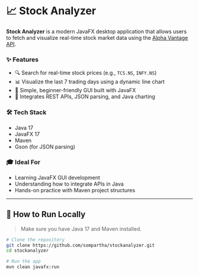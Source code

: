 # 📈 Stock Analyzer 

**Stock Analyzer** is a modern JavaFX desktop application that allows users to fetch and visualize real-time stock market data using the [Alpha Vantage API](https://www.alphavantage.co/).

### ✨ Features

* 🔍 Search for real-time stock prices (e.g., `TCS.NS`, `INFY.NS`)
* 📊 Visualize the last 7 trading days using a dynamic line chart
* 🧰 Simple, beginner-friendly GUI built with JavaFX
* 🧩 Integrates REST APIs, JSON parsing, and Java charting

### 🛠 Tech Stack

* Java 17
* JavaFX 17
* Maven
* Gson (for JSON parsing)

### 🎓 Ideal For

* Learning JavaFX GUI development
* Understanding how to integrate APIs in Java
* Hands-on practice with Maven project structures



---

## 🚀 How to Run Locally

> Make sure you have Java 17 and Maven installed.

```bash
# Clone the repository
git clone https://github.com/sompartha/stockanalyzer.git
cd stockanalyzer

# Run the app
mvn clean javafx:run
